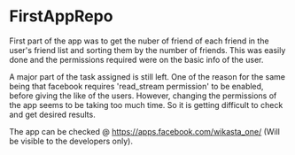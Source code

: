 FirstAppRepo
============
First part of the app was to get the nuber of friend of each friend in the user's friend list and sorting them by the 
number of friends. This was easily done and the permissions required were on the basic info of the user.

A major part of the task assigned is still left. One of the reason for the same being that facebook requires 
'read_stream permission' to be enabled, before giving the like of the users. However, changing the permissions of the 
app seems to be taking too much time. So it is getting difficult to check and get desired results. 

The app can be checked @ https://apps.facebook.com/wikasta_one/ (Will be visible to the developers only).
